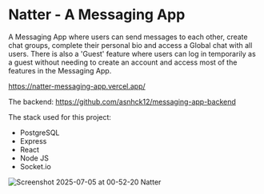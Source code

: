 # Natter - A Messaging App

A Messaging App where users can send messages to each other, create chat groups, complete their personal bio and access a Global chat with all users.
There is also a 'Guest' feature where users can log in temporarily as a guest without needing to create an account and access most of the features in the Messaging App.

https://natter-messaging-app.vercel.app/

The backend: https://github.com/asnhck12/messaging-app-backend

The stack used for this project:
 - PostgreSQL
 - Express
 - React
 - Node JS
 - Socket.io

![Screenshot 2025-07-05 at 00-52-20 Natter](https://github.com/user-attachments/assets/47ae57ea-92eb-4c21-8d7a-b4e0c94dab55)
